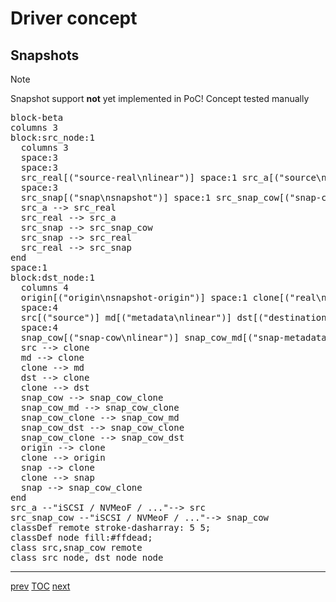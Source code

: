 # Driver concept

## Snapshots

> [!NOTE]
> Snapshot support **not** yet implemented in PoC! Concept tested manually

<pre class="mermaid">
block-beta
columns 3
block:src_node:1
  columns 3
  space:3
  space:3
  src_real[("source-real\nlinear")] space:1 src_a[("source\nsnapshot-origin")]
  space:3
  src_snap[("snap\nsnapshot")] space:1 src_snap_cow[("snap-cow\nlinear")]
  src_a --> src_real
  src_real --> src_a
  src_snap --> src_snap_cow
  src_snap --> src_real
  src_real --> src_snap
end
space:1
block:dst_node:1
  columns 4
  origin[("origin\nsnapshot-origin")] space:1 clone[("real\nclone")]:1 snap[("snap\nsnapshot")]
  space:4
  src[("source")] md[("metadata\nlinear")] dst[("destination\nlinear")] snap_cow_clone[("snap-cow\nclone")]
  space:4
  snap_cow[("snap-cow\nlinear")] snap_cow_md[("snap-metadata\nlinear")] snap_cow_dst[("snap-cow-destination\nlinear")] space:1
  src --> clone
  md --> clone
  clone --> md
  dst --> clone
  clone --> dst
  snap_cow --> snap_cow_clone
  snap_cow_md --> snap_cow_clone
  snap_cow_clone --> snap_cow_md
  snap_cow_dst --> snap_cow_clone
  snap_cow_clone --> snap_cow_dst
  origin --> clone
  clone --> origin
  snap --> clone
  clone --> snap
  snap --> snap_cow_clone
end
src_a --"iSCSI / NVMeoF / ..."--> src
src_snap_cow --"iSCSI / NVMeoF / ..."--> snap_cow
classDef remote stroke-dasharray: 5 5;
classDef node fill:#ffdead;
class src,snap_cow remote
class src_node, dst_node node
</pre>

---

[prev](008-driver-concept-unsolved.md) [TOC](000-toc.md) [next](010-driver-concept-snap-2.md)

<script type="module">
	import mermaid from 'https://cdn.jsdelivr.net/npm/mermaid@11/dist/mermaid.esm.min.mjs';
	mermaid.initialize({
		startOnLoad: true,
		theme: 'default'
	});
</script>
